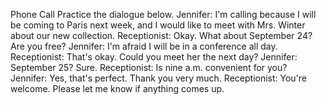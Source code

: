 Phone Call
Practice the dialogue below.
Jennifer: I'm calling because I will be coming to Paris next week, and I would like to meet with Mrs. Winter about our new collection.
Receptionist: Okay. What about September 24? Are you free?
Jennifer: I'm afraid I will be in a conference all day.
Receptionist: That's okay. Could you meet her the next day?
Jennifer: September 25? Sure.
Receptionist: Is nine a.m. convenient for you?
Jennifer: Yes, that's perfect. Thank you very much.
Receptionist: You're welcome. Please let me know if anything comes up.



